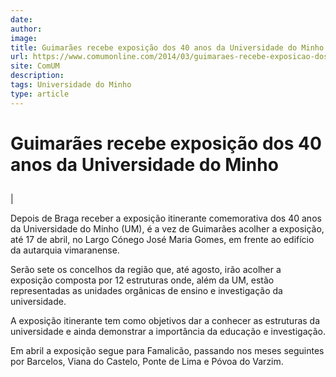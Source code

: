 ```yaml
---
date: 
author: 
image: 
title: Guimarães recebe exposição dos 40 anos da Universidade do Minho
url: https://www.comumonline.com/2014/03/guimaraes-recebe-exposicao-dos-40-anos-da-universidade-do-minho/
site: ComUM
description: 
tags: Universidade do Minho
type: article
---
```



# Guimarães recebe exposição dos 40 anos da Universidade do Minho

## 

 | 

Depois de Braga receber a exposição itinerante comemorativa dos 40 anos da Universidade do Minho (UM), é a vez de Guimarães acolher a exposição, até 17 de abril, no Largo Cónego José Maria Gomes, em frente ao edifício da autarquia vimaranense.

Serão sete os concelhos da região que, até agosto, irão acolher a exposição composta por 12 estruturas onde, além da UM, estão representadas as unidades orgânicas de ensino e investigação da universidade.

A exposição itinerante tem como objetivos dar a conhecer as estruturas da universidade e ainda demonstrar a importância da educação e investigação.

Em abril a exposição segue para Famalicão, passando nos meses seguintes por Barcelos, Viana do Castelo, Ponte de Lima e Póvoa do Varzim.

